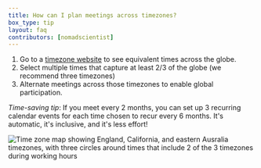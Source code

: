 ```yaml
---
title: How can I plan meetings across timezones?
box_type: tip
layout: faq
contributors: [nomadscientist]
---
```


1. Go to a [timezone website](https://24timezones.com/difference/us-ca/brisbane#2024-06-30T00:00) to see equivalent times across the globe.
2. Select multiple times that capture at least 2/3 of the globe (we recommend three timezones)
3. Alternate meetings across those timezones to enable global participation.

*Time-saving tip*: If you meet every 2 months, you can set up 3 recurring calendar events for each time chosen to recur every 6 months. It's automatic, it's inclusive, and it's less effort!

![Time zone map showing England, California, and eastern Ausralia timezones, with three circles around times that include 2 of the 3 timezones during working hours](/images/timezones.png "Potential three timezones for your SIG")
